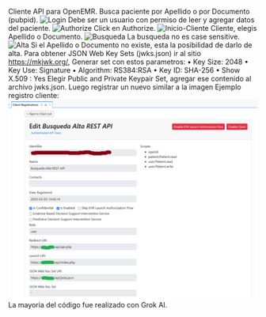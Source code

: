 Cliente API para OpenEMR. Busca paciente por Apellido o por Documento (pubpid).
![Login]({login}.png)
Debe ser un usuario con permiso de leer y agregar datos del paciente.
![Authorize]({authorize}.png)
Click en Authorize.
![Inicio-Cliente]({inicio-cliente}.png)
Cliente, elegis Apellido o Documento.
![Busqueda]({busqueda}.png)
La busqueda no es case sensitive.
![Alta]({alta}.png)
Si el Apellido o Documento no existe, esta la posibilidad de darlo de alta. 
Para obtener JSON Web Key Sets (jwks.json) ir al sitio https://mkjwk.org/,
Generar set con estos parametros:
• Key Size: 2048
• Key Use: Signature
• Algorithm: RS384:RSA
• Key ID: SHA-256
• Show X.509 : Yes
Elegir Public and Private Keypair Set, agregar ese contenido al archivo jwks.json.
Luego registrar un nuevo similar a la imagen
Ejemplo registro cliente:
![Registro](image.png)
La mayoria del código fue realizado con Grok AI.
